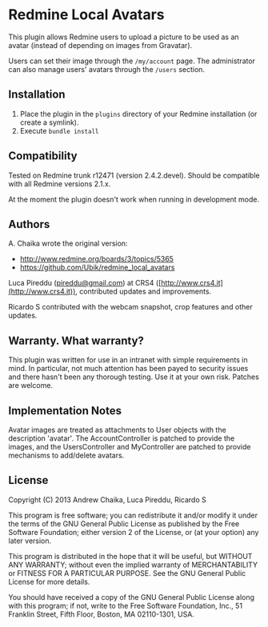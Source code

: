 Redmine Local Avatars
=====================

This plugin allows Redmine users to upload a picture to be used as an avatar
(instead of depending on images from Gravatar).

Users can set their image through the `/my/account` page.  The administrator can
also manage users' avatars through the `/users` section.

Installation
------------

1. Place the plugin in the `plugins` directory of your Redmine
installation (or create a symlink).
2. Execute `bundle install`

Compatibility
-------------

Tested on Redmine trunk r12471 (version 2.4.2.devel). Should be compatible with
all Redmine versions 2.1.x.

At the moment the plugin doesn't work when running in development mode.

Authors
-------

A. Chaika wrote the original version:

* http://www.redmine.org/boards/3/topics/5365
* https://github.com/Ubik/redmine_local_avatars

Luca Pireddu (<pireddu@gmail.com>) at CRS4 ([http://www.crs4.it](http://www.crs4.it)),
contributed updates and improvements.


Ricardo S contributed with the webcam snapshot, crop features and other updates.

Warranty.  What warranty?
-------------------------

This plugin was written for use in an intranet with simple requirements in mind.
In particular, not much attention has been payed to security issues and there
hasn't been any thorough testing.  Use it at your own risk.  Patches are
welcome.


Implementation Notes
--------------------

Avatar images are treated as attachments to User objects with the description
'avatar'.  The AccountController is patched to provide the images, and the
UsersController and MyController are patched to provide mechanisms to add/delete
avatars.


License
-------

Copyright (C) 2013  Andrew Chaika, Luca Pireddu, Ricardo S

This program is free software; you can redistribute it and/or modify it under
the terms of the GNU General Public License as published by the Free Software
Foundation; either version 2 of the License, or (at your option) any later
version.

This program is distributed in the hope that it will be useful, but WITHOUT ANY
WARRANTY; without even the implied warranty of MERCHANTABILITY or FITNESS FOR A
PARTICULAR PURPOSE.  See the GNU General Public License for more details.

You should have received a copy of the GNU General Public License along with
this program; if not, write to the Free Software Foundation, Inc., 51 Franklin
Street, Fifth Floor, Boston, MA  02110-1301, USA.
